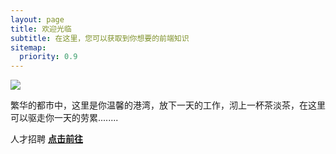 ```yaml
---
layout: page
title: 欢迎光临
subtitle: 在这里，您可以获取到你想要的前端知识
sitemap:
  priority: 0.9
---
```


<img src="{{ '/assets/img/horse.gif' | prepend: site.baseurl }}" id="about-img">

<div id="describe-text">
	<p>繁华的都市中，这里是你温馨的港湾，放下一天的工作，沏上一杯茶淡茶，在这里可以驱走你一天的劳累........</p>
	<p>人才招聘 <strong> <a href="https://zrp.com.cn"> 点击前往</a> </strong></p>
</div>